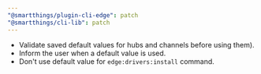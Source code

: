```yaml
---
"@smartthings/plugin-cli-edge": patch
"@smartthings/cli-lib": patch
---
```


* Validate saved default values for hubs and channels before using them).
* Inform the user when a default value is used.
* Don't use default value for `edge:drivers:install` command.
